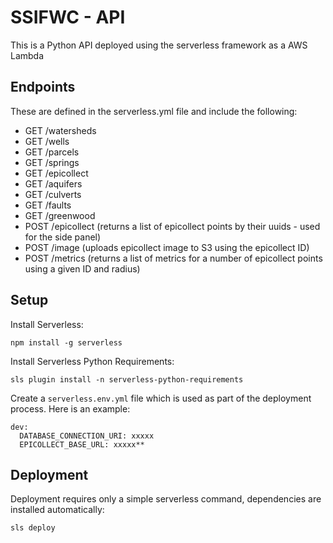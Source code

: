 # SSIFWC - API

This is a Python API deployed using the serverless framework as a AWS Lambda

## Endpoints

These are defined in the serverless.yml file and include the following:

- GET /watersheds
- GET /wells
- GET /parcels
- GET /springs
- GET /epicollect
- GET /aquifers
- GET /culverts
- GET /faults
- GET /greenwood
- POST /epicollect (returns a list of epicollect points by their uuids - used for the side panel)
- POST /image (uploads epicollect image to S3 using the epicollect ID)
- POST /metrics  (returns a list of metrics for a number of epicollect points using a given ID and radius)

## Setup

Install Serverless:

    npm install -g serverless
    
    
Install Serverless Python Requirements:

    sls plugin install -n serverless-python-requirements
    
Create a `serverless.env.yml` file which is used as part of the deployment process. Here is an example:

```buildoutcfg
dev:
  DATABASE_CONNECTION_URI: xxxxx
  EPICOLLECT_BASE_URL: xxxxx**
```

## Deployment

Deployment requires only a simple serverless command, dependencies are installed automatically:

    sls deploy
 